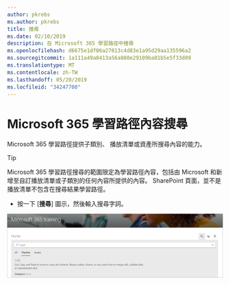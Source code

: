 ```yaml
---
author: pkrebs
ms.author: pkrebs
title: 搜尋
ms.date: 02/10/2019
description: 在 Microsoft 365 學習路徑中搜尋
ms.openlocfilehash: d6675e1df06a27813c4d83e1a95d29aa135596a2
ms.sourcegitcommit: 1a111a49a0413a56a880e29109ba01b5e5f33d09
ms.translationtype: MT
ms.contentlocale: zh-TW
ms.lasthandoff: 05/20/2019
ms.locfileid: "34247700"
---
```

# <a name="search-for-microsoft-365-learning-pathways-content"></a>Microsoft 365 學習路徑內容搜尋

Microsoft 365 學習路徑提供子類別、 播放清單或資產所搜尋內容的能力。 

> [!TIP]
> Microsoft 365 學習路徑搜尋的範圍限定為學習路徑內容，包括由 Microsoft 和新增至自訂播放清單或子類別的任何內容所提供的內容。 SharePoint 頁面，並不是播放清單不包含在搜尋結果學習路徑。     

- 按一下 [**搜尋**] 圖示，然後輸入搜尋字詞。 

![cg search.png](media/cg-search.png)

